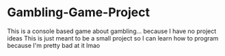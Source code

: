 # Gambling-Game-Project
This is a console based game about gambling... because I have no project ideas
This is just meant to be a small project so I can learn how to program because I'm pretty bad at it 
lmao
